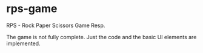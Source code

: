 # rps-game
RPS - Rock Paper Scissors Game Resp.

The game is not fully complete. Just the code and the basic UI elements are implemented.
